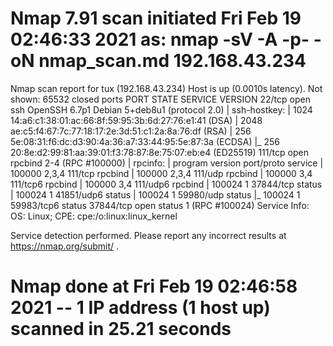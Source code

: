 # Nmap 7.91 scan initiated Fri Feb 19 02:46:33 2021 as: nmap -sV -A -p- -oN nmap_scan.md 192.168.43.234
Nmap scan report for tux (192.168.43.234)
Host is up (0.0010s latency).
Not shown: 65532 closed ports
PORT      STATE SERVICE VERSION
22/tcp    open  ssh     OpenSSH 6.7p1 Debian 5+deb8u1 (protocol 2.0)
| ssh-hostkey: 
|   1024 14:a6:c1:38:01:ac:66:8f:59:95:3b:6d:27:76:e1:41 (DSA)
|   2048 ae:c5:f4:67:7c:77:18:17:2e:3d:51:c1:2a:8a:76:df (RSA)
|   256 5e:08:31:f6:dc:d3:90:4a:36:a7:33:44:95:5e:87:3a (ECDSA)
|_  256 20:8e:d2:99:81:aa:39:01:f3:78:87:8e:75:07:eb:e4 (ED25519)
111/tcp   open  rpcbind 2-4 (RPC #100000)
| rpcinfo: 
|   program version    port/proto  service
|   100000  2,3,4        111/tcp   rpcbind
|   100000  2,3,4        111/udp   rpcbind
|   100000  3,4          111/tcp6  rpcbind
|   100000  3,4          111/udp6  rpcbind
|   100024  1          37844/tcp   status
|   100024  1          41851/udp6  status
|   100024  1          59980/udp   status
|_  100024  1          59983/tcp6  status
37844/tcp open  status  1 (RPC #100024)
Service Info: OS: Linux; CPE: cpe:/o:linux:linux_kernel

Service detection performed. Please report any incorrect results at https://nmap.org/submit/ .
# Nmap done at Fri Feb 19 02:46:58 2021 -- 1 IP address (1 host up) scanned in 25.21 seconds
